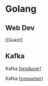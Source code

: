 # Golang

## Web Dev
[[Gokit]]
## Kafka

Kafka [[producer]]

Kafka [[consumer]]


[//begin]: # "Autogenerated link references for markdown compatibility"
[producer]: producer "Producer"
[consumer]: consumer "Consumer"
[//end]: # "Autogenerated link references"
